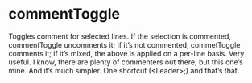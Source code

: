 commentToggle
=============

Toggles comment for selected lines. If the selection is commented, commentToggle uncomments it; if it’s not commented, commetToggle comments it; if it’s mixed, the above is applied on a per-line basis. Very useful. I know, there are plenty of commenters out there, but this one’s mine. And it’s much simpler. One shortcut (\<Leader\>;) and that’s that.
